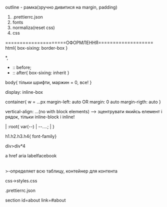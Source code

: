 outline - рамка(зручно дивитися на margin, padding)

1. .prettierrc.json
2. fonts
3. normaliza(reset css)
4. css

=====================ОФОРМЛЕННЯ===================
html{
    box-sixing: border-box
}

*,
* :: before;
* :: after{
    box-sixing: inherit
}

body{
    тільки шрифти, маржин = 0, все!
}

display: inline-box

container{
    w = ...px
    margin-left: auto                         OR            margin: 0 auto
    margin-rigth: auto
}

vertical-align: ...(no with block elements) --> зцентрувати якийсь елемент і рядок, тільки inline-block i inline!

| :root{ var(--) | --....; | }

h1.h2.h3.h4{ font-family}

div>div*4

a href aria labelfacebook

<table> <table>>-определяет всю таблицу, контейнер для контента

css->styles.css

.prettierrc.json


section id=about link=#about


